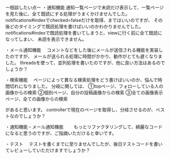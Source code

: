 
ー相談したい点ー
・通知機能
  通知一覧ページで未読だけ表示して、一覧ページを見た後に、全て既読にする処理がうまくかけませんでした。
  notifications#indexでchecked=falseだけを取得、まではいいのですが、
  その後どのタイミングで既読処理を書けばいいのかわかりませんでした。
  notifications#indexで既読処理を書いてしまうと、viewに行く前に全て既読になってしまい、
  未読を表示できません。
　

・メール通知機能
　コメントなどをした後にメールが送信される機能を実装したのですが、
 メールが送られる処理に時間がかかり、動作がとても遅くなりました。
 threadsを使って、並列処理を書いたのですが、他に良い方法はあるのでしょうか？
 
 
・検索機能
　ページによって異なる検索処理をどう書けばいいのか、悩んで時間切れになりました。
 分岐に関しては、
①topページ、フォローしている人の画像からの検索
②個別ページ、自分の投稿画像からの検索
③全ての画像表示ページ、全ての画像からの検索


があると思います。
controllerで現在のページを取得し、分岐させるのが、ベストなのでしょうか？
 　　
  
・通知機能・メール通知機能
　　もっとリファクタリングして、綺麗なコードになると思うのですが、ご指摘いただけると幸いです。
  
・テスト
　テストを書くまでに至りませんでしたが、後日テストコードを書いてレビューしていただけますでしょうか？
  
　
 
   
